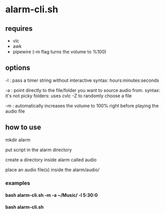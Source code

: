 # alarm-cli.sh

## requires
- vlc
- awk
- pipewire (-m flag turns the volume to %100)

## options
-l  : pass a timer string without interactive 
      syntax: hours:minutes:seconds

-a  : point directly to the file/folder you want to source audio from.
      syntax: it's not picky
      folders: uses cvlc -Z to randomly choose a file
      
-m  : automatically increases the volume to 100% right before playing the audio file
      

## how to use
mkdir alarm

put script in the alarm directory

create a directory inside alarm called audio

place an audio file(s) inside the alarm/audio/ 

### examples

#### bash alarm-cli.sh -m -a ~/Music/ -l 5:30:0
#### bash alarm-cli.sh  
